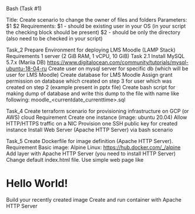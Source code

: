 Bash (Task #1)

Title: Create scenario to change the owner of files and folders
Parameters: 
$1 <username>
$2 <directory>
Requirements:
$1 - should be existing user in your OS (in your script the checking block should be present)
$2 - should be only the directory (also need to be checked in your script)


Task_2
Prepare Environment for deploying LMS Moodle (LAMP Stack)
Requirements
1 server (2 GiB RAM, 1 vCPU, 10 GiB)
Task 2.1
Install MySQL 5.7.x (Mariia DB)
https://www.digitalocean.com/community/tutorials/mysql-ubuntu-18-04-ru
Create user on mysql server for specific db (which will be user for LMS Moodle)
Create database for LMS Moodle
Assign grant permission on database which created on step 3 for user which was created on step 2 (example present in pptx file)
Create bash script for making dump of database and write this dump to the file with name like following: moodle_<currentdate_currenttime>.sql

Task_4
Create terraform scenario for provisioning infrastructure on GCP (or AWS) cloud
Requirement
Create one instance (image: ubuntu 20.04)
Allow HTTP/HTTPS traffic on a NIC
Provision one SSH public key for created instance
Install Web Server (Apache HTTP Server) via bash scenario

Task_5
Create Dockerfile for image definition (Apache HTTP Server).
Requirement
Basic image: Alpine Linux: https://hub.docker.com/_/alpine
Add layer with Apache HTTP Server (you need to install HTTP Server)
Change default index.html file. Use simple web page like <h1>Hello World!</h1>
Build your recently created image
Create and run container with Apache HTTP Server

